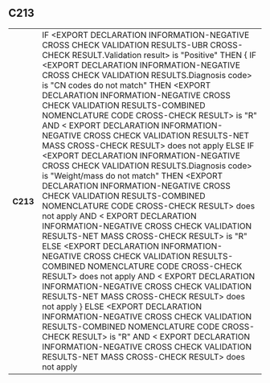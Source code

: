 ## C213
<table>
 <tr>
  <th>
   C213
  </th>
  <td>
   IF &lt;EXPORT DECLARATION INFORMATION-NEGATIVE CROSS CHECK VALIDATION RESULTS-UBR CROSS-CHECK RESULT.Validation result&gt; is "Positive" THEN { IF &lt;EXPORT DECLARATION INFORMATION-NEGATIVE CROSS CHECK VALIDATION RESULTS.Diagnosis code&gt; is "CN codes do not match" THEN &lt;EXPORT DECLARATION INFORMATION-NEGATIVE CROSS CHECK VALIDATION RESULTS-COMBINED NOMENCLATURE CODE CROSS-CHECK RESULT&gt; is "R" AND &lt; EXPORT DECLARATION INFORMATION-NEGATIVE CROSS CHECK VALIDATION RESULTS-NET MASS CROSS-CHECK RESULT&gt; does not apply ELSE IF &lt;EXPORT DECLARATION INFORMATION-NEGATIVE CROSS CHECK VALIDATION RESULTS.Diagnosis code&gt; is "Weight/mass do not match" THEN &lt;EXPORT DECLARATION INFORMATION-NEGATIVE CROSS CHECK VALIDATION RESULTS-COMBINED NOMENCLATURE CODE CROSS-CHECK RESULT&gt; does not apply AND &lt; EXPORT DECLARATION INFORMATION-NEGATIVE CROSS CHECK VALIDATION RESULTS-NET MASS CROSS-CHECK RESULT&gt; is "R" ELSE &lt;EXPORT DECLARATION INFORMATION-NEGATIVE CROSS CHECK VALIDATION RESULTS-COMBINED NOMENCLATURE CODE CROSS-CHECK RESULT&gt; does not apply AND &lt; EXPORT DECLARATION INFORMATION-NEGATIVE CROSS CHECK VALIDATION RESULTS-NET MASS CROSS-CHECK RESULT&gt; does not apply } ELSE &lt;EXPORT DECLARATION INFORMATION-NEGATIVE CROSS CHECK VALIDATION RESULTS-COMBINED NOMENCLATURE CODE CROSS-CHECK RESULT&gt; is "R" AND &lt; EXPORT DECLARATION INFORMATION-NEGATIVE CROSS CHECK VALIDATION RESULTS-NET MASS CROSS-CHECK RESULT&gt; does not apply
  </td>
 </tr>
</table>
